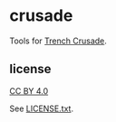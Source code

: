 
# crusade

Tools for [Trench Crusade](https://www.trenchcrusade.com/).


## license

[CC BY 4.0](https://creativecommons.org/licenses/by/4.0/)

See [LICENSE.txt](LICENSE.txt).

